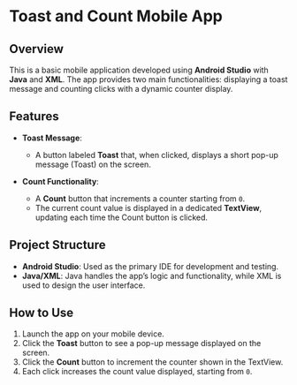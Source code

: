# Toast and Count Mobile App

## Overview
This is a basic mobile application developed using **Android Studio** with **Java** and **XML**. The app provides two main functionalities: displaying a toast message and counting clicks with a dynamic counter display.

## Features
- **Toast Message**:
  - A button labeled **Toast** that, when clicked, displays a short pop-up message (Toast) on the screen.

- **Count Functionality**:
  - A **Count** button that increments a counter starting from `0`.
  - The current count value is displayed in a dedicated **TextView**, updating each time the Count button is clicked.

## Project Structure
- **Android Studio**: Used as the primary IDE for development and testing.
- **Java/XML**: Java handles the app’s logic and functionality, while XML is used to design the user interface.

## How to Use
1. Launch the app on your mobile device.
2. Click the **Toast** button to see a pop-up message displayed on the screen.
3. Click the **Count** button to increment the counter shown in the TextView.
4. Each click increases the count value displayed, starting from `0`.